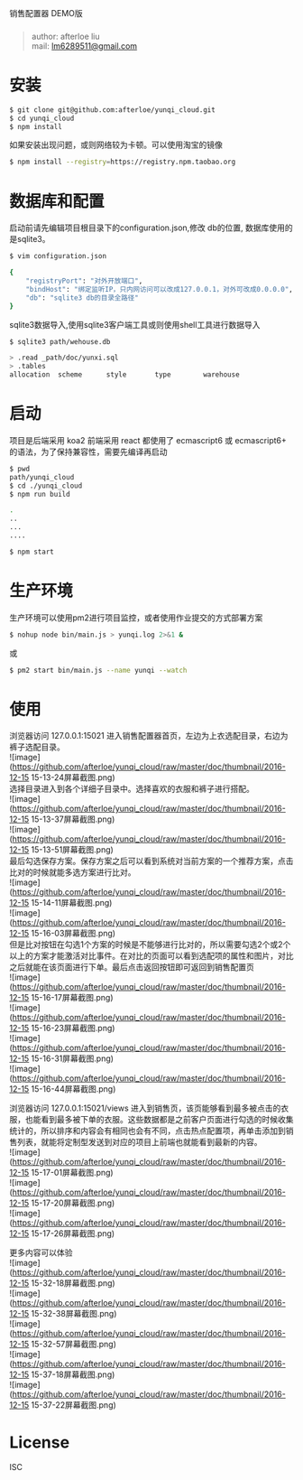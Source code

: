 销售配置器 DEMO版
###
> author: afterloe liu  
> mail: lm6289511@gmail.com  

安装
===

```bash
$ git clone git@github.com:afterloe/yunqi_cloud.git
$ cd yunqi_cloud
$ npm install
```

如果安装出现问题，或则网络较为卡顿。可以使用淘宝的镜像
```bash
$ npm install --registry=https://registry.npm.taobao.org
```

数据库和配置
===

启动前请先编辑项目根目录下的configuration.json,修改 db的位置, 数据库使用的是sqlite3。
```bash
$ vim configuration.json

{
	"registryPort": "对外开放端口",
	"bindHost": "绑定监听IP，只内网访问可以改成127.0.0.1，对外可改成0.0.0.0",
	"db": "sqlite3 db的目录全路径"
}
```

sqlite3数据导入,使用sqlite3客户端工具或则使用shell工具进行数据导入
```bash
$ sqlite3 path/wehouse.db

> .read _path/doc/yunxi.sql
> .tables
allocation  scheme      style       type        warehouse
```

启动
===

项目是后端采用 koa2 前端采用 react 都使用了 ecmascript6 或 ecmascript6+ 的语法，为了保持兼容性，需要先编译再启动
```bash
$ pwd
path/yunqi_cloud
$ cd ./yunqi_cloud
$ npm run build

.
..
...
....

$ npm start
```

生产环境
===
生产环境可以使用pm2进行项目监控，或者使用作业提交的方式部署方案
```bash
$ nohup node bin/main.js > yunqi.log 2>&1 &
```
或
```bash
$ pm2 start bin/main.js --name yunqi --watch
```

使用
===

浏览器访问 127.0.0.1:15021 进入销售配置器首页，左边为上衣选配目录，右边为裤子选配目录。  
![image](https://github.com/afterloe/yunqi_cloud/raw/master/doc/thumbnail/2016-12-15 15-13-24屏幕截图.png)  
选择目录进入到各个详细子目录中。选择喜欢的衣服和裤子进行搭配。  
![image](https://github.com/afterloe/yunqi_cloud/raw/master/doc/thumbnail/2016-12-15 15-13-37屏幕截图.png)  
![image](https://github.com/afterloe/yunqi_cloud/raw/master/doc/thumbnail/2016-12-15 15-13-51屏幕截图.png)  
最后勾选保存方案。保存方案之后可以看到系统对当前方案的一个推荐方案，点击比对的时候就能多选方案进行比对。  
![image](https://github.com/afterloe/yunqi_cloud/raw/master/doc/thumbnail/2016-12-15 15-14-11屏幕截图.png)  
![image](https://github.com/afterloe/yunqi_cloud/raw/master/doc/thumbnail/2016-12-15 15-16-03屏幕截图.png)  
但是比对按钮在勾选1个方案的时候是不能够进行比对的，所以需要勾选2个或2个以上的方案才能激活对比事件。在对比的页面可以看到选配项的属性和图片，对比之后就能在该页面进行下单。最后点击返回按钮即可返回到销售配置页  
![image](https://github.com/afterloe/yunqi_cloud/raw/master/doc/thumbnail/2016-12-15 15-16-17屏幕截图.png)  
![image](https://github.com/afterloe/yunqi_cloud/raw/master/doc/thumbnail/2016-12-15 15-16-23屏幕截图.png)  
![image](https://github.com/afterloe/yunqi_cloud/raw/master/doc/thumbnail/2016-12-15 15-16-31屏幕截图.png)  
![image](https://github.com/afterloe/yunqi_cloud/raw/master/doc/thumbnail/2016-12-15 15-16-44屏幕截图.png)  

浏览器访问 127.0.0.1:15021/views 进入到销售页，该页能够看到最多被点击的衣服，也能看到最多被下单的衣服。这些数据都是之前客户页面进行勾选的时候收集统计的，所以排序和内容会有相同也会有不同，点击热点配置项，再单击添加到销售列表，就能将定制型发送到对应的项目上前端也就能看到最新的内容。  
![image](https://github.com/afterloe/yunqi_cloud/raw/master/doc/thumbnail/2016-12-15 15-17-01屏幕截图.png)  
![image](https://github.com/afterloe/yunqi_cloud/raw/master/doc/thumbnail/2016-12-15 15-17-20屏幕截图.png)  
![image](https://github.com/afterloe/yunqi_cloud/raw/master/doc/thumbnail/2016-12-15 15-17-26屏幕截图.png)  

更多内容可以体验  
![image](https://github.com/afterloe/yunqi_cloud/raw/master/doc/thumbnail/2016-12-15 15-32-18屏幕截图.png)  
![image](https://github.com/afterloe/yunqi_cloud/raw/master/doc/thumbnail/2016-12-15 15-32-38屏幕截图.png)  
![image](https://github.com/afterloe/yunqi_cloud/raw/master/doc/thumbnail/2016-12-15 15-32-57屏幕截图.png)  
![image](https://github.com/afterloe/yunqi_cloud/raw/master/doc/thumbnail/2016-12-15 15-37-18屏幕截图.png)  
![image](https://github.com/afterloe/yunqi_cloud/raw/master/doc/thumbnail/2016-12-15 15-37-22屏幕截图.png)  

License
===
ISC
